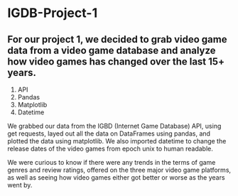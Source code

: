 # IGDB-Project-1

  For our project 1, we decided to grab video game data from a video game database and analyze how video games has changed over the last 15+ years. 
----------
1. API
2. Pandas
3. Matplotlib
4. Datetime

  We grabbed our data from the IGBD (Internet Game Database) API, using get requests, layed out all the data on DataFrames using pandas, and plotted the data using matplotlib. We also imported datetime to change the release dates of the video games from epoch unix to human readable. 

  We were curious to know if there were any trends in the terms of game genres and review ratings, offered on the three major video game platforms, as well as seeing how video games either got better or worse as the years went by. 
